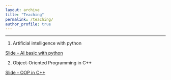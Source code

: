 ```yaml
---
layout: archive
title: "Teaching"
permalink: /teaching/
author_profile: true
---
```


---------------------------------------------------------------

1. Artificial intelligence with python

[Slide - AI basic with python](https://youtu.be/9t1IsxTeyHQ?list=PLQj93CJe0N73raStQrnbZ9oSLtYZv8zej)

2. Object-Oriented Programming in C++

[Slide - OOP in C++](https://youtu.be/5bKotIbNTz0?list=PLQj93CJe0N70QAe630Lcg4GZlrDdsYxZL)

